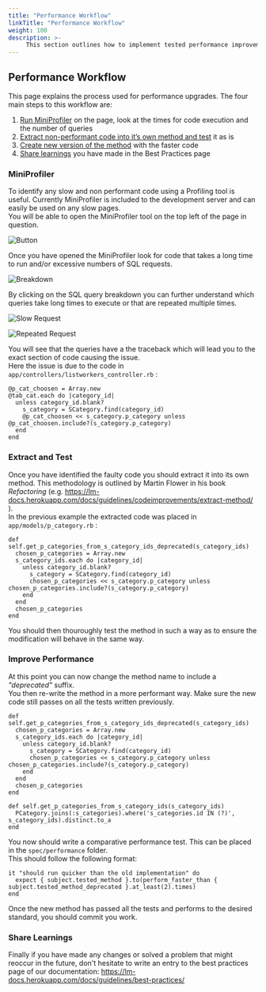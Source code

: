 ```yaml
---
title: "Performance Workflow"
linkTitle: "Performance Workflow"
weight: 100
description: >-
     This section outlines how to implement tested performance improvements.
---
```


## Performance Workflow

This page explains the process used for performance upgrades. The four main steps to this workflow are:

1. [Run MiniProfiler](#miniprofiler) on the page, look at the times for code execution and the number of queries
2. [Extract non-performant code into it’s own method and test](#extract-and-test) it as is
3. [Create new version of the method](#improve-performance) with the faster code
4. [Share learnings](#share-learnings) you have made in the Best Practices page

### MiniProfiler

To identify any slow and non performant code using a Profiling tool is useful. Currently MiniProfiler is included to the development server and can easily be used on any slow pages.  
You will be able to open the MiniProfiler tool on the top left of the page in question.
  
![Button](/img/Performance%20Workflow/MiniProfiler%20Button.png)  

Once you have opened the MiniProfiler look for code that takes a long time to run and/or excessive numbers of SQL requests.
  
![Breakdown](/img/Performance%20Workflow/MiniProfiler%20Breakdown.png)
  
By clicking on the SQL query breakdown you can further understand which queries take long times to execute or that are repeated multiple times.
  
![Slow Request](/img/Performance%20Workflow/MiniProfiler%20slow%20request.png)
  
![Repeated Request](/img/Performance%20Workflow/MiniProfiler%20repeated%20request.png)
  
You will see that the queries have a the traceback which will lead you to the exact section of code causing the issue.  
Here the issue is due to the code in `app/controllers/listworkers_controller.rb` :
```
@p_cat_choosen = Array.new
@tab_cat.each do |category_id|
  unless category_id.blank?
    s_category = SCategory.find(category_id)
    @p_cat_choosen << s_category.p_category unless @p_cat_choosen.include?(s_category.p_category)
  end
end
```

### Extract and Test

Once you have identified the faulty code you should extract it into its own method. This methodology is outlined by Martin Flower in his book _Refactoring_ (e.g. https://lm-docs.herokuapp.com/docs/guidelines/codeimprovements/extract-method/ ).  
In the previous example the extracted code was placed in `app/models/p_category.rb` :  
```
def self.get_p_categories_from_s_category_ids_deprecated(s_category_ids)
  chosen_p_categories = Array.new
  s_category_ids.each do |category_id|
    unless category_id.blank?
      s_category = SCategory.find(category_id)
      chosen_p_categories << s_category.p_category unless chosen_p_categories.include?(s_category.p_category)
    end
  end
  chosen_p_categories
end
```
You should then thouroughly test the method in such a way as to ensure the modification will behave in the same way.


### Improve Performance

At this point you can now change the method name to include a _"deprecated"_ suffix.  
You then re-write the method in a more performant way. Make sure the new code still passes on all the tests written previously.  

```
def self.get_p_categories_from_s_category_ids_deprecated(s_category_ids)
  chosen_p_categories = Array.new
  s_category_ids.each do |category_id|
    unless category_id.blank?
      s_category = SCategory.find(category_id)
      chosen_p_categories << s_category.p_category unless chosen_p_categories.include?(s_category.p_category)
    end
  end
  chosen_p_categories
end

def self.get_p_categories_from_s_category_ids(s_category_ids)
  PCategory.joins(:s_categories).where('s_categories.id IN (?)', s_category_ids).distinct.to_a
end
```

You now should write a comparative performance test. This can be placed in the `spec/performance` folder.  
This should follow the following format:
```
it "should run quicker than the old implementation" do
  expect { subject.tested_method }.to(perform_faster_than { subject.tested_method_deprecated }.at_least(2).times)
end
```
Once the new method has passed all the tests and performs to the desired standard, you should commit you work.

### Share Learnings

Finally if you have made any changes or solved a problem that might reoccur in the future, don't hesitate to write an entry to the best practices page of our documentation: https://lm-docs.herokuapp.com/docs/guidelines/best-practices/
